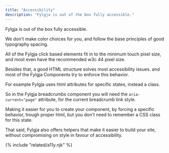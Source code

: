```yaml
---
title: "Accessibility"
description: "Fylgja is out of the box fully accessible."
---
```


Fylgja is out of the box fully accessible.

We don't make color choices for you,
and follow the base principles of good typography spacing.

All of the Fylgja click based elements fit in to the minimum touch pixel size,
and most even have the recommended w3c 44 pixel size.

Besides that, a good HTML structure solves most accessibility issues.
and most of the Fylgja Components try to enforce this behavior.

For example Fylgja uses html attributes for specific states, instead a class.

So in the Fylgja breadcrumbs component you will need the `aria-current="page"` attribute,
for the current breadcrumb link style.

Making it easier for you to create your component,
by forcing a specific behavior,
trough proper html,
but you don't need to remember a CSS class for this state.

That said, Fylgja also offers helpers that make it easier to build your site,
without compromising on style in favour of accessibility.

{% include "related/a11y.njk" %}
